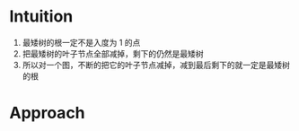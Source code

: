 # Intuition

1. 最矮树的根一定不是入度为 1 的点
2. 把最矮树的叶子节点全部减掉，剩下的仍然是最矮树
3. 所以对一个图，不断的把它的叶子节点减掉，减到最后剩下的就一定是最矮树的根

# Approach
